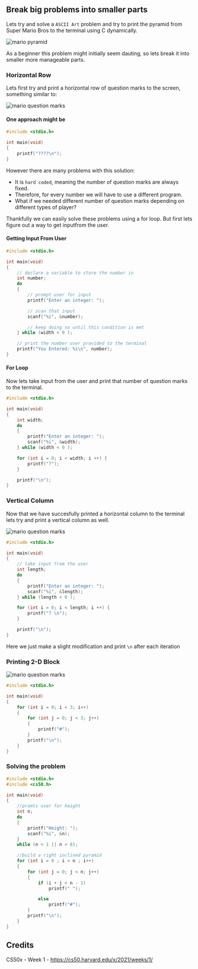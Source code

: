 ## Break big problems into smaller parts

Lets try and solve a `ASCII Art` problem and try to print the pyramid from Super Mario Bros to the terminal using C dynamically.

![mario pyramid](./assets/mario3.png)

As a beginner this problem might initially seem dauting, so lets break it into smaller more manageable parts.

### Horizontal Row

Lets first try and print a horizontal row of question marks to the screen, something similar to:

![mario question marks](./assets/mario0.png)

#### One approach might be

```c
#include <stdio.h>

int main(void)
{
    printf("????\n");
}
```

However there are many problems with this solution:

- It is `hard coded`, meaning the number of question marks are always fixed.
- Therefore, for every number we will have to use a different program.
- What if we needed different number of question marks depending on different types of player?

Thankfully we can easily solve these problems using a for loop.
But first lets figure out a way to get inputfrom the user.

#### Getting Input From User

```c
#include <stdio.h>

int main(void)
{
    // declare a variable to store the number in
    int number;
    do
    {
        // prompt user for input
        printf("Enter an integer: ");

        // scan that input
        scanf("%i", &number);

        // keep doing so until this condition is met
    } while (width < 0 );

    // print the number user provided to the terminal
    printf("You Entered: %i\n", number);
}
```

#### For Loop

Now lets take input from the user and print that number of question marks to the terminal.

```c
#include <stdio.h>

int main(void)
{
    int width;
    do
    {
        printf("Enter an integer: ");
        scanf("%i", &width);
    } while (width < 0 );

    for (int i = 0; i < width; i ++) {
        printf("?");
    }

    printf("\n");
}
```

### Vertical Column

Now that we have succesfully printed a horizontal column to the terminal lets try and print a vertical column as well.

![mario question marks](./assets/mario1.png)

```c
#include <stdio.h>

int main(void)
{
    // take input from the user
    int length;
    do
    {
        printf("Enter an integer: ");
        scanf("%i", &length);
    } while (length < 0 );

    for (int i = 0; i < length; i ++) {
        printf("? \n");
    }

    printf("\n");
}
```

Here we just make a slight modification and print `\n` after each iteration

### Printing 2-D Block

![mario question marks](./assets/mario2.png)

```c
#include <stdio.h>

int main(void)
{
    for (int i = 0; i < 3; i++)
    {
        for (int j = 0; j < 3; j++)
        {
            printf("#");
        }
        printf("\n");
    }
}

```

### Solving the problem

```c
#include <stdio.h>
#include <cs50.h>

int main(void)
{
    //promts user for height
    int n;
    do
    {
        printf("Height: ");
        scanf("%i", &n);
    }
    while (n < 1 || n > 8);

    //build a right inclined pyramid
    for (int i = 0 ; i < n ; i++)
    {
        for (int j = 0; j < n; j++)
        {
            if (i + j < n - 1)
                printf(" ");

            else
                printf("#");
        }
        printf("\n");
    }
}

```

## Credits

CS50x - Week 1 - https://cs50.harvard.edu/x/2021/weeks/1/
